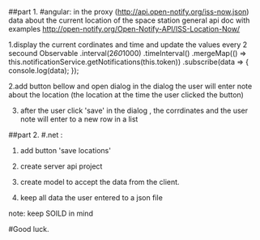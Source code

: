 ##part 1.
#angular:
in the proxy (http://api.open-notify.org/iss-now.json) data about the current location of the space station
general api doc with examples 
 http://open-notify.org/Open-Notify-API/ISS-Location-Now/

1.display the current cordinates and time and update the values every 2 secound 
Observable
    .interval(2*60*1000)
    .timeInterval()
    .mergeMap(() => this.notificationService.getNotifications(this.token))
    .subscribe(data => {
        console.log(data);
    });

2.add button bellow and open dialog in the dialog the user will enter note about the location 
(the location at the time the user clicked the button) 

3. after the user click 'save' in the dialog , the corrdinates and the user note will enter to a new row in a list



##part 2. 
#.net :
1. add button 'save locations' 

2. create server api project 

3. create model to accept the data from the client.

3. keep all data the user entered to a json file 

note: keep SOILD in mind



#Good luck.



